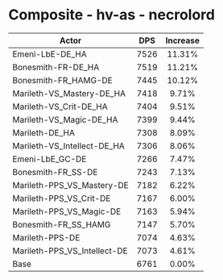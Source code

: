 # Composite - hv-as - necrolord
| Actor | DPS | Increase |
|---|:---:|:---:|
|Emeni-LbE-DE_HA|7526|11.31%|
|Bonesmith-FR-DE_HA|7519|11.21%|
|Bonesmith-FR_HAMG-DE|7445|10.12%|
|Marileth-VS_Mastery-DE_HA|7418|9.71%|
|Marileth-VS_Crit-DE_HA|7404|9.51%|
|Marileth-VS_Magic-DE_HA|7399|9.44%|
|Marileth-DE_HA|7308|8.09%|
|Marileth-VS_Intellect-DE_HA|7306|8.06%|
|Emeni-LbE_GC-DE|7266|7.47%|
|Bonesmith-FR_SS-DE|7243|7.13%|
|Marileth-PPS_VS_Mastery-DE|7182|6.22%|
|Marileth-PPS_VS_Crit-DE|7167|6.00%|
|Marileth-PPS_VS_Magic-DE|7163|5.94%|
|Bonesmith-FR_SS_HAMG|7147|5.70%|
|Marileth-PPS-DE|7074|4.63%|
|Marileth-PPS_VS_Intellect-DE|7073|4.61%|
|Base|6761|0.00%|
